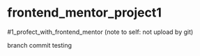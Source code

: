 # frontend_mentor_project1
#1_profect_with_frontend_mentor
(note to self: not upload by git)

branch commit testing
